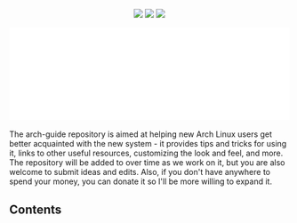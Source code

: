 <p align="center">
  <img src="https://img.shields.io/github/last-commit/alinskij/hgs?style=for-the-badge" />
  <img src="https://img.shields.io/github/license/alinskij/hgs?style=for-the-badge" />
  <img src="https://img.shields.io/github/stars/alinskij/hgs?style=for-the-badge" />
</p>

<p align="center">
  <img src=archlinux-logo.png/>
</p>

The arch-guide repository is aimed at helping new Arch Linux users get better acquainted with the new system - it provides tips and tricks for using it, links to other useful resources, customizing the look and feel, and more. The repository will be added to over time as we work on it, but you are also welcome to submit ideas and edits. Also, if you don't have anywhere to spend your money, you can donate it so I'll be more willing to expand it.

## Contents
